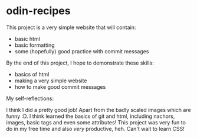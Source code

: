 # odin-recipes
This project is a very simple website that will contain:
- basic html
- basic formatting
- some (hopefully) good practice with commit messages

By the end of this project, I hope to demonstrate these skills:
- basics of html
- making a very simple website
- how to make good commit messages

My self-reflections:

I think I did a pretty good job! Apart from the badly scaled images which are funny :D. 
I think learned the basics of git and html, including nachors, images, basic tags and even some attributes!
This project was very fun to do in my free time and also *very* productive, heh. Can't wait to learn CSS!
